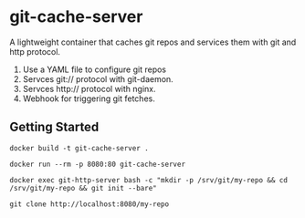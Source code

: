 # git-cache-server

A lightweight container that caches git repos and services them with git and http protocol.

1. Use a YAML file to configure git repos
2. Servces git:// protocol with git-daemon.
3. Servces http:// protocol with nginx.
4. Webhook for triggering git fetches.

## Getting Started

```console
docker build -t git-cache-server .

docker run --rm -p 8080:80 git-cache-server

docker exec git-http-server bash -c "mkdir -p /srv/git/my-repo && cd /srv/git/my-repo && git init --bare"

git clone http://localhost:8080/my-repo
```
